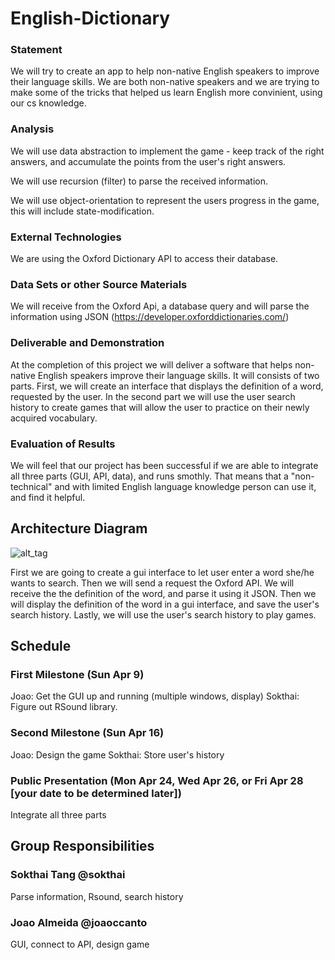 # English-Dictionary

### Statement
We will try to create an app to help non-native English speakers to improve their language skills. We are both non-native speakers and we are trying to make some of the tricks that helped us learn English more convinient, using our cs knowledge. 

### Analysis

We will use data abstraction to implement the game - keep track of the right answers, and accumulate the points from the user's right answers. 

We will use recursion (filter) to parse the received information.

We will use object-orientation to represent the users progress in the game, this will include state-modification.  


### External Technologies
We are using the Oxford Dictionary API to access their database.

### Data Sets or other Source Materials
We will receive from the Oxford Api, a database query and will parse the information using JSON (https://developer.oxforddictionaries.com/)

### Deliverable and Demonstration
At the completion of this project we will deliver a software that helps non-native English speakers improve their language skills. It will consists of two parts. First, we will create an interface that displays the definition of a word, requested by the user. In the second part we will use the user search history to create games that will allow the user to practice on their newly acquired vocabulary. 

### Evaluation of Results
We will feel that our project has been successful if we are able to integrate all three parts (GUI, API, data), and runs smothly. That means that a "non-technical" and with limited English language knowledge person can use it, and find it helpful. 

## Architecture Diagram
![alt_tag](https://github.com/oplS17projects/English-Dictionary/blob/master/diagram.png)

First we are going to create a gui interface to let user enter a word she/he wants to search. Then we will send a request the Oxford API. We will receive the the definition of the word, and parse it using it JSON. Then we will display the definition of the word in a gui interface, and save the user's search history. Lastly, we will use the user's search history to play games. 

## Schedule

### First Milestone (Sun Apr 9)
Joao: Get the GUI up and running (multiple windows, display)
Sokthai: Figure out RSound library.

### Second Milestone (Sun Apr 16)
Joao: Design the game
Sokthai: Store user's history

### Public Presentation (Mon Apr 24, Wed Apr 26, or Fri Apr 28 [your date to be determined later])
Integrate all three parts

## Group Responsibilities

### Sokthai Tang @sokthai 
Parse information, Rsound, search history

### Joao Almeida @joaoccanto
GUI, connect to API, design game

